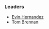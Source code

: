 ### Leaders

* [Evin Hernandez](mailto:evin.hernandez@owasp.org)
* [Tom Brennan](mailto:tomb@proactiverisk.com)
